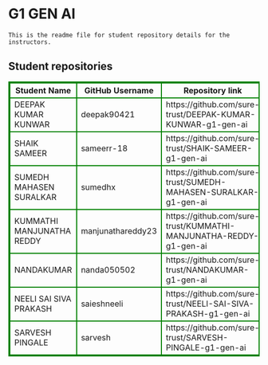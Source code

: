 # G1 GEN AI
    This is the readme file for student repository details for the instructors.
## Student repositories 
<table style="border : 2px solid green; width:100%;">
<tr >
<th style="border : 2px solid green;">Student Name</th>
<th style="border : 2px solid green;">GitHub Username</th>
<th style="border : 2px solid green;">Repository link</th>
</tr>
<tr style="border : 2px solid green;">
<td style="border : 2px solid green;">DEEPAK KUMAR KUNWAR</td> 

<td style="border : 2px solid green;">deepak90421</td> 

<td style="border : 2px solid green;">https://github.com/sure-trust/DEEPAK-KUMAR-KUNWAR-g1-gen-ai</td> 
</tr>

<tr style="border : 2px solid green;">
<td style="border : 2px solid green;">SHAIK SAMEER</td> 

<td style="border : 2px solid green;">sameerr-18</td> 

<td style="border : 2px solid green;">https://github.com/sure-trust/SHAIK-SAMEER-g1-gen-ai</td> 
</tr>

<tr style="border : 2px solid green;">
<td style="border : 2px solid green;">SUMEDH MAHASEN SURALKAR</td> 

<td style="border : 2px solid green;">sumedhx</td> 

<td style="border : 2px solid green;">https://github.com/sure-trust/SUMEDH-MAHASEN-SURALKAR-g1-gen-ai</td> 
</tr>

<tr style="border : 2px solid green;">
<td style="border : 2px solid green;">KUMMATHI MANJUNATHA REDDY</td> 

<td style="border : 2px solid green;">manjunathareddy23</td> 

<td style="border : 2px solid green;">https://github.com/sure-trust/KUMMATHI-MANJUNATHA-REDDY-g1-gen-ai</td> 
</tr>

<tr style="border : 2px solid green;">
<td style="border : 2px solid green;">NANDAKUMAR</td> 

<td style="border : 2px solid green;">nanda050502</td> 

<td style="border : 2px solid green;">https://github.com/sure-trust/NANDAKUMAR-g1-gen-ai</td> 
</tr>

<tr style="border : 2px solid green;">
<td style="border : 2px solid green;">NEELI SAI SIVA PRAKASH</td> 

<td style="border : 2px solid green;">saieshneeli</td> 

<td style="border : 2px solid green;">https://github.com/sure-trust/NEELI-SAI-SIVA-PRAKASH-g1-gen-ai</td> 
</tr>

<tr style="border : 2px solid green;">
<td style="border : 2px solid green;">SARVESH PINGALE</td> 

<td style="border : 2px solid green;">sarvesh</td> 

<td style="border : 2px solid green;">https://github.com/sure-trust/SARVESH-PINGALE-g1-gen-ai</td> 
</tr>
